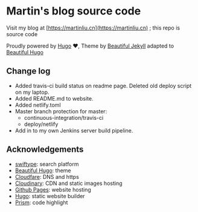 # Martin's blog source code

Visit my blog at [https://martinliu.cn](https://martinliu.cn) ; this repo is source code

Proudly powered by [Hugo](https://github.com/gohugoio/hugo) ❤️, Theme by [Beautiful Jekyll](http://deanattali.com/beautiful-jekyll/) adapted to [Beautiful Hugo](https://github.com/halogenica/beautifulhugo)

## Change log

* Added travis-ci build status on readme page. Deleted old deploy script on my laptop.
* Added README.md to website.
* Added netlify.toml
* Master branch protection for master:
    -  continuous-integration/travis-ci
    -  deploy/netlify
* Add in to my own Jenkins server build pipeline.




## Acknowledgements

- [swiftype](https://www.swiftype.com/): search platform
- [Beautiful Hugo](https://github.com/halogenica/beautifulhugo): theme
- [Cloudfare](https://www.cloudflare.com/): DNS and https
- [Cloudinary](https://www.cloudinary.com/): CDN and static images hosting
- [Github Pages](https://pages.github.com/): website hosting
- [Hugo](https://gohugo.io/): static website builder
- [Prism](http://prism.com/): code highlight


